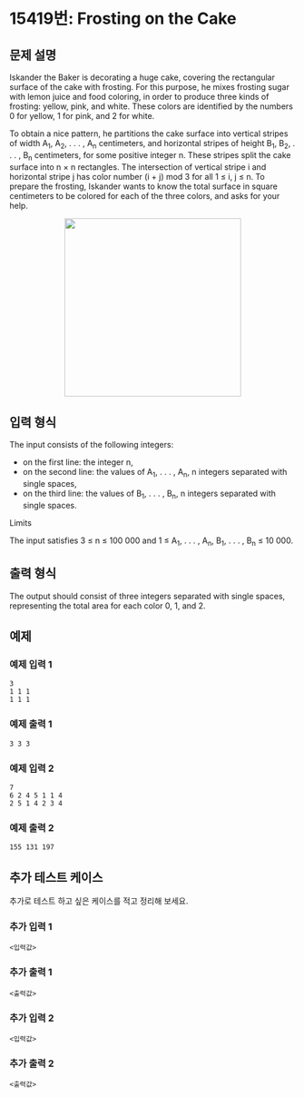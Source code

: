 # 15419번: Frosting on the Cake

## 문제 설명


<p>Iskander the Baker is decorating a huge cake, covering the rectangular surface of the cake with frosting. For this purpose, he mixes frosting sugar with lemon juice and food coloring, in order to produce three kinds of frosting: yellow, pink, and white. These colors are identified by the numbers 0 for yellow, 1 for pink, and 2 for white.</p>

<p>To obtain a nice pattern, he partitions the cake surface into vertical stripes of width A<sub>1</sub>, A<sub>2</sub>, . . . , A<sub>n</sub> centimeters, and horizontal stripes of height B<sub>1</sub>, B<sub>2</sub>, . . . , B<sub>n</sub> centimeters, for some positive integer n. These stripes split the cake surface into n × n rectangles. The intersection of vertical stripe i and horizontal stripe j has color number (i + j) mod 3 for all 1 ≤ i, j ≤ n. To prepare the frosting, Iskander wants to know the total surface in square centimeters to be colored for each of the three colors, and asks for your help.</p>

<p style="text-align:center"><img alt="" src="https://onlinejudgeimages.s3-ap-northeast-1.amazonaws.com/problem/15419/1.png" style="height:314px; width:311px"></p>



## 입력 형식


<p>The input consists of the following integers:</p>

<ul>
<li>on the first line: the integer n,</li>
<li>on the second line: the values of A<sub>1</sub>, . . . , A<sub>n</sub>, n integers separated with single spaces,</li>
<li>on the third line: the values of B<sub>1</sub>, . . . , B<sub>n</sub>, n integers separated with single spaces.</li>
</ul>

<p>Limits</p>

<p>The input satisfies 3 ≤ n ≤ 100 000 and 1 ≤ A<sub>1</sub>, . . . , A<sub>n</sub>, B<sub>1</sub>, . . . , B<sub>n</sub> ≤ 10 000.</p>



## 출력 형식


<p>The output should consist of three integers separated with single spaces, representing the total area for each color 0, 1, and 2.</p>



## 예제

### 예제 입력 1

```
3
1 1 1
1 1 1

```

### 예제 출력 1

```
3 3 3

```
          

### 예제 입력 2

```
7
6 2 4 5 1 1 4
2 5 1 4 2 3 4

```

### 예제 출력 2

```
155 131 197

```
          




## 추가 테스트 케이스

추가로 테스트 하고 싶은 케이스를 적고 정리해 보세요.

### 추가 입력 1

```
<입력값>
```

### 추가 출력 1

```
<출력값>
```

### 추가 입력 2

```
<입력값>
```

### 추가 출력 2

```
<출력값>
```
  